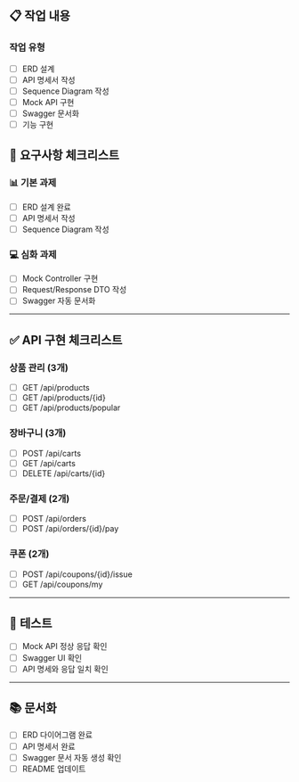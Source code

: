 ## 📋 작업 내용

### 작업 유형
- [ ] ERD 설계
- [ ] API 명세서 작성
- [ ] Sequence Diagram 작성
- [ ] Mock API 구현
- [ ] Swagger 문서화
- [ ] 기능 구현

## 🎯 요구사항 체크리스트

### 📊 기본 과제
- [ ] ERD 설계 완료
- [ ] API 명세서 작성
- [ ] Sequence Diagram 작성

### 💻 심화 과제
- [ ] Mock Controller 구현
- [ ] Request/Response DTO 작성
- [ ] Swagger 자동 문서화

---

## ✅ API 구현 체크리스트

### 상품 관리 (3개)
- [ ] GET /api/products
- [ ] GET /api/products/{id}
- [ ] GET /api/products/popular

### 장바구니 (3개)
- [ ] POST /api/carts
- [ ] GET /api/carts
- [ ] DELETE /api/carts/{id}

### 주문/결제 (2개)
- [ ] POST /api/orders
- [ ] POST /api/orders/{id}/pay

### 쿠폰 (2개)
- [ ] POST /api/coupons/{id}/issue
- [ ] GET /api/coupons/my

---

## 🧪 테스트
- [ ] Mock API 정상 응답 확인
- [ ] Swagger UI 확인
- [ ] API 명세와 응답 일치 확인

---

## 📚 문서화
- [ ] ERD 다이어그램 완료
- [ ] API 명세서 완료
- [ ] Swagger 문서 자동 생성 확인
- [ ] README 업데이트
